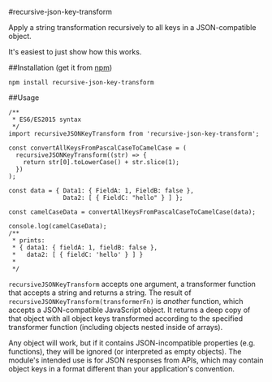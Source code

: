 #recursive-json-key-transform

Apply a string transformation recursively to all keys in a JSON-compatible object.

It's easiest to just show how this works.

##Installation (get it from [npm](https://www.npmjs.com/package/recursive-json-key-transform))

```
npm install recursive-json-key-transform
```

##Usage

```
/**
 * ES6/ES2015 syntax
 */
import recursiveJSONKeyTransform from 'recursive-json-key-transform';

const convertAllKeysFromPascalCaseToCamelCase = (
  recursiveJSONKeyTransform((str) => {
    return str[0].toLowerCase() + str.slice(1);
  })
);

const data = { Data1: { FieldA: 1, FieldB: false },
               Data2: [ { FieldC: "hello" } ] };

const camelCaseData = convertAllKeysFromPascalCaseToCamelCase(data);

console.log(camelCaseData);
/**
 * prints:
 * { data1: { fieldA: 1, fieldB: false },
 *   data2: [ { fieldC: 'hello' } ] }
 *
 */
```

`recursiveJSONKeyTransform` accepts one argument, a transformer function that accepts a string and returns a string. The result of `recursiveJSONKeyTransform(transformerFn)` is *another* function, which accepts a JSON-compatible JavaScript object. It returns a deep copy of that object with all object keys transformed according to the specified transformer function (including objects nested inside of arrays).

Any object will work, but if it contains JSON-incompatible properties (e.g. functions), they will be ignored (or interpreted as empty objects). The module's intended use is for JSON responses from APIs, which may contain object keys in a format different than your application's convention.
